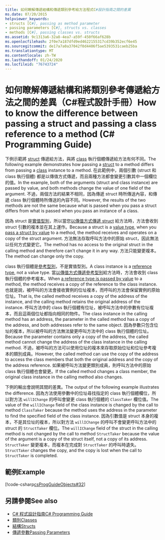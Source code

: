```yaml
---
title: 如何瞭解傳遞結構和傳遞類別參考給方法程式C#設計指南之間的差異
ms.date: 07/20/2015
helpviewer_keywords:
- structs [C#], passing as method parameter
- passing parameters [C#], structs vs. classes
- methods [C#], passing classes vs. structs
ms.assetid: 9c1313a6-32a8-4ea7-a59f-450f66af628b
ms.openlocfilehash: 2f0e7a187dfd9ed4622155317cd39b352ecf6e45
ms.sourcegitcommit: de17a7a0a37042f0d4406f5ae5393531caeb25ba
ms.translationtype: MT
ms.contentlocale: zh-TW
ms.lasthandoff: 01/24/2020
ms.locfileid: "76743724"
---
```

# <a name="how-to-know-the-difference-between-passing-a-struct-and-passing-a-class-reference-to-a-method-c-programming-guide"></a><span data-ttu-id="efdec-102">如何瞭解傳遞結構和將類別參考傳遞給方法之間的差異（C#程式設計手冊）</span><span class="sxs-lookup"><span data-stu-id="efdec-102">How to know the difference between passing a struct and passing a class reference to a method (C# Programming Guide)</span></span>
<span data-ttu-id="efdec-103">下例示範將 [struct](../../language-reference/keywords/struct.md) 傳遞給方法，與將 [class](../../language-reference/keywords/class.md) 執行個體傳遞給方法有何不同。</span><span class="sxs-lookup"><span data-stu-id="efdec-103">The following example demonstrates how passing a [struct](../../language-reference/keywords/struct.md) to a method differs from passing a [class](../../language-reference/keywords/class.md) instance to a method.</span></span> <span data-ttu-id="efdec-104">在此範例中，兩個引數 (struct 和 class 執行個體) 都是以傳值方式傳遞，而且兩種方法都會變更引數其中一個欄位的值。</span><span class="sxs-lookup"><span data-stu-id="efdec-104">In the example, both of the arguments (struct and class instance) are passed by value, and both methods change the value of one field of the argument.</span></span> <span data-ttu-id="efdec-105">不過，兩個方法的結果不相同，因為傳遞 struct 時所傳送內容，和傳遞 class 執行個體時所傳送的內容不同。</span><span class="sxs-lookup"><span data-stu-id="efdec-105">However, the results of the two methods are not the same because what is passed when you pass a struct differs from what is passed when you pass an instance of a class.</span></span>  
  
 <span data-ttu-id="efdec-106">因為 struct 是[實值型別](../../language-reference/builtin-types/value-types.md)，所以當您[以傳值方式傳遞 struct](./passing-value-type-parameters.md) 給方法時，方法會收到 struct 引數的複本並在其上運作。</span><span class="sxs-lookup"><span data-stu-id="efdec-106">Because a struct is a [value type](../../language-reference/builtin-types/value-types.md), when you [pass a struct by value](./passing-value-type-parameters.md) to a method, the method receives and operates on a copy of the struct argument.</span></span> <span data-ttu-id="efdec-107">方法無法存取呼叫方法中的原始 struct，因此無法以任何方式變更它。</span><span class="sxs-lookup"><span data-stu-id="efdec-107">The method has no access to the original struct in the calling method and therefore can't change it in any way.</span></span> <span data-ttu-id="efdec-108">方法只能變更複本。</span><span class="sxs-lookup"><span data-stu-id="efdec-108">The method can change only the copy.</span></span>  
  
 <span data-ttu-id="efdec-109">class 執行個體是[參考型別](../../language-reference/keywords/reference-types.md)，不是實值型別。</span><span class="sxs-lookup"><span data-stu-id="efdec-109">A class instance is a [reference type](../../language-reference/keywords/reference-types.md), not a value type.</span></span> <span data-ttu-id="efdec-110">當[以傳值方式傳遞參考型別](./passing-reference-type-parameters.md)給方法時，方法會收到 class 執行個體的參考複本。</span><span class="sxs-lookup"><span data-stu-id="efdec-110">When [a reference type is passed by value](./passing-reference-type-parameters.md) to a method, the method receives a copy of the reference to the class instance.</span></span> <span data-ttu-id="efdec-111">也就是說，被呼叫的方法會接收實例的位址複本，而呼叫的方法會保留實例的原始位址。</span><span class="sxs-lookup"><span data-stu-id="efdec-111">That is, the called method receives a copy of the address of the instance, and the calling method retains the original address of the instance.</span></span> <span data-ttu-id="efdec-112">呼叫方法中的 class 執行個體有位址，被呼叫方法中的參數有位址複本，而且這兩個位址都指向相同的物件。</span><span class="sxs-lookup"><span data-stu-id="efdec-112">The class instance in the calling method has an address, the parameter in the called method has a copy of the address, and both addresses refer to the same object.</span></span> <span data-ttu-id="efdec-113">因為參數只包含位址的複本，所以被呼叫的方法無法變更呼叫方法中的 class 執行個體的位址。</span><span class="sxs-lookup"><span data-stu-id="efdec-113">Because the parameter contains only a copy of the address, the called method cannot change the address of the class instance in the calling method.</span></span> <span data-ttu-id="efdec-114">不過，被呼叫的方法可以使用位址的複本來存取原始位址和位址參考複本的類別成員。</span><span class="sxs-lookup"><span data-stu-id="efdec-114">However, the called method can use the copy of the address to access the class members that both the original address and the copy of the address reference.</span></span> <span data-ttu-id="efdec-115">如果被呼叫方法變更類別成員，則呼叫方法中的原始 class 執行個體也會變更。</span><span class="sxs-lookup"><span data-stu-id="efdec-115">If the called method changes a class member, the original class instance in the calling method also changes.</span></span>  
  
 <span data-ttu-id="efdec-116">下例的輸出會說明其間的差異。</span><span class="sxs-lookup"><span data-stu-id="efdec-116">The output of the following example illustrates the difference.</span></span> <span data-ttu-id="efdec-117">因為方法使用參數中的位址尋找指定的 class 執行個體欄位，所以對方法 `willIChange` 的呼叫會變更 class 執行個體的 `ClassTaker` 欄位值。</span><span class="sxs-lookup"><span data-stu-id="efdec-117">The value of the `willIChange` field of the class instance is changed by the call to method `ClassTaker` because the method uses the address in the parameter to find the specified field of the class instance.</span></span> <span data-ttu-id="efdec-118">因為引數值是 struct 本身的複本，不是其位址的複本，所以對方法 `willIChange` 的呼叫不會變更呼叫方法中的 struct 的 `StructTaker` 欄位。</span><span class="sxs-lookup"><span data-stu-id="efdec-118">The `willIChange` field of the struct in the calling method is not changed by the call to method `StructTaker` because the value of the argument is a copy of the struct itself, not a copy of its address.</span></span> <span data-ttu-id="efdec-119">`StructTaker` 變更複本，而複本在完成對 `StructTaker` 的呼叫時遺失。</span><span class="sxs-lookup"><span data-stu-id="efdec-119">`StructTaker` changes the copy, and the copy is lost when the call to `StructTaker` is completed.</span></span>  
  
## <a name="example"></a><span data-ttu-id="efdec-120">範例</span><span class="sxs-lookup"><span data-stu-id="efdec-120">Example</span></span>  
 [!code-csharp[csProgGuideObjects#32](~/samples/snippets/csharp/VS_Snippets_VBCSharp/csProgGuideObjects/CS/Objects.cs#32)]  
  
## <a name="see-also"></a><span data-ttu-id="efdec-121">另請參閱</span><span class="sxs-lookup"><span data-stu-id="efdec-121">See also</span></span>

- [<span data-ttu-id="efdec-122">C# 程式設計指南</span><span class="sxs-lookup"><span data-stu-id="efdec-122">C# Programming Guide</span></span>](../index.md)
- [<span data-ttu-id="efdec-123">類別</span><span class="sxs-lookup"><span data-stu-id="efdec-123">Classes</span></span>](./classes.md)
- [<span data-ttu-id="efdec-124">結構</span><span class="sxs-lookup"><span data-stu-id="efdec-124">Structs</span></span>](./structs.md)
- [<span data-ttu-id="efdec-125">傳遞參數</span><span class="sxs-lookup"><span data-stu-id="efdec-125">Passing Parameters</span></span>](./passing-parameters.md)

